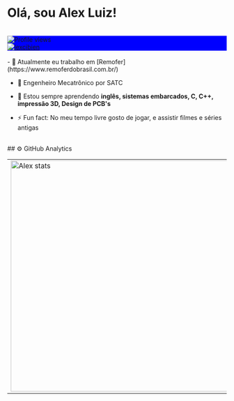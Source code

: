 # Olá, sou Alex Luiz!
<br>
<div display="flex" flex-direction="row" align-items="center" style="background:blue">
  <div>
    <img src="https://komarev.com/ghpvc/?username=lexcibien&color=orange&abbreviated=true" alt="Profile views" />
  </div>
  <div>
    <a href="https://linkedin.com/in/lexcibien" target="_blank">
      <img align="center" src="https://img.shields.io/badge/-lexcibien-05122A?style=flat&logo=linkedin" alt="lexcibien"/>
    </a> 
  </div>
</div> 
<br>
- 🔭 Atualmente eu trabalho em [Remofer](https://www.remoferdobrasil.com.br/)

- 🏫 Engenheiro Mecatrônico por SATC

- 🌱 Estou sempre aprendendo **inglês, sistemas embarcados, C, C++, impressão 3D, Design de PCB's**

- ⚡ Fun fact: No meu tempo livre gosto de jogar, e assistir filmes e séries antigas
<br>
## ⚙️ GitHub Analytics
<br>
<table align="center">
  <tr>
    <td><img width="530em" src="https://github-readme-stats.vercel.app/api?username=lexcibien&show_icons=true&theme=merko" alt="Alex stats" /></td>
    <td><a href="https://github.com/anuraghazra/github-readme-stats"><img src="https://github-readme-stats.vercel.app/api/top-langs/?username=lexcibien&layout=compact&theme=merko&hide_border=true" /></a></td>
  </tr>
</table>


